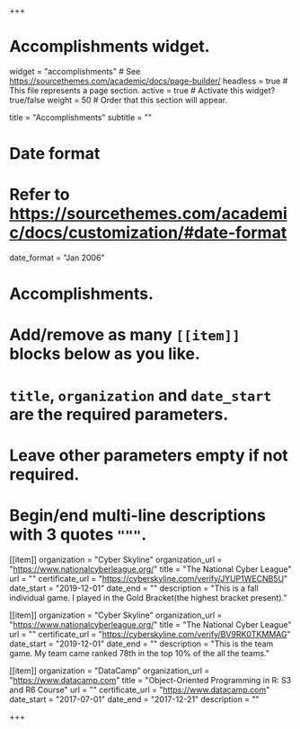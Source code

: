 +++
# Accomplishments widget.
widget = "accomplishments"  # See https://sourcethemes.com/academic/docs/page-builder/
headless = true  # This file represents a page section.
active = true  # Activate this widget? true/false
weight = 50  # Order that this section will appear.

title = "Accomplish&shy;ments"
subtitle = ""

# Date format
#   Refer to https://sourcethemes.com/academic/docs/customization/#date-format
date_format = "Jan 2006"

# Accomplishments.
#   Add/remove as many `[[item]]` blocks below as you like.
#   `title`, `organization` and `date_start` are the required parameters.
#   Leave other parameters empty if not required.
#   Begin/end multi-line descriptions with 3 quotes `"""`.

[[item]]
  organization = "Cyber Skyline"
  organization_url = "https://www.nationalcyberleague.org/"
  title = "The National Cyber League"
  url = ""
  certificate_url = "https://cyberskyline.com/verify/JYUP1WECNB5U"
  date_start = "2019-12-01"
  date_end = ""
  description = "This is a fall individual game. I played in the Gold Bracket(the highest bracket present)."

[[item]]
  organization = "Cyber Skyline"
  organization_url = "https://www.nationalcyberleague.org/"
  title = "The National Cyber League"
  url = ""
  certificate_url = "https://cyberskyline.com/verify/BV9RK0TKMMAG"
  date_start = "2019-12-01"
  date_end = ""
  description = "This is the team game. My team came ranked 78th in the top 10% of the all the teams."
  
[[item]]
  organization = "DataCamp"
  organization_url = "https://www.datacamp.com"
  title = "Object-Oriented Programming in R: S3 and R6 Course"
  url = ""
  certificate_url = "https://www.datacamp.com"
  date_start = "2017-07-01"
  date_end = "2017-12-21"
  description = ""

+++
